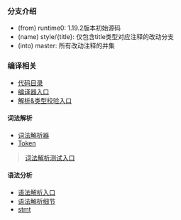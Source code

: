 ### 分支介绍

- (from) runtime0: 1.19.2版本初始源码
- (name) style/{title}: 仅包含title类型对应注释的改动分支
- (into) master: 所有改动注释的并集

### 编译相关
- [代码目录](../../src/cmd/compile)
- [编译器入口](../../src/cmd/compile/internal/gc/main.go#Main)
- [解析&类型校验入口](../../src/cmd/compile/internal/noder/noder.go#LoadPackage)
#### 词法解析
- [词法解析器](../../src/cmd/compile/internal/syntax/scanner.go#scanner)
- [Token](../../src/cmd/compile/internal/syntax/tokens.go)
> [词法解析测试入口](../../src/cmd/compile/internal/syntax/scanner_test.go#TestScanner) 
#### 语法分析
- [语法解析入口](../../src/cmd/compile/internal/syntax/syntax.go:67#Parse)
- [语法解析细节](../../src/cmd/compile/internal/syntax/parser.go#fileOrNil)
- [stmt](../../src/cmd/compile/internal/syntax/nodes.go)
